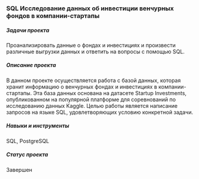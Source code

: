 ### SQL Исследование данных об инвестиции венчурных фондов в компании-стартапы
##### Задачи проекта
Проанализировать данные о фондах и инвестициях и произвести различные выгрузки данных и ответить на вопросы с помощью SQL.

##### Описание проекта 
В данном проекте осуществляется работа с базой данных, которая хранит информацию о венчурных фондах и инвестициях в компании-стартапы. Эта база данных основана на датасете Startup Investments, опубликованном на популярной платформе для соревнований по исследованию данных Kaggle. 
Целью работы является написание запросов на языке SQL, удовлетворяющих условию конкретной задачи.

#####  Навыки и инструменты  
SQL, PostgreSQL

##### Статус проекта
Завершен
